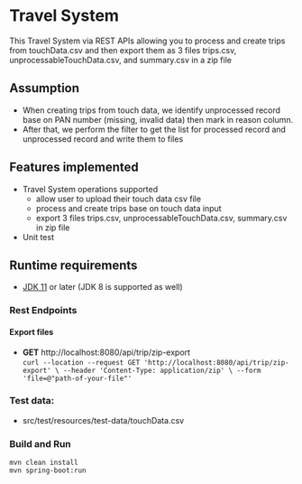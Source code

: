 # Travel System 
This Travel System via REST APIs allowing you to process and create trips from touchData.csv and then export them as 3 files trips.csv, unprocessableTouchData.csv, and summary.csv in a zip file

## Assumption
* When creating trips from touch data, we identify unprocessed record base on PAN number (missing, invalid data) then mark in reason column. 
* After that, we perform the filter to get the list for processed record and unprocessed record and write them to files


## Features implemented
* Travel System operations supported
  - allow user to upload their touch data csv file
  - process and create trips base on touch data input
  - export 3 files trips.csv, unprocessableTouchData.csv, summary.csv in zip file
* Unit test  
  
## Runtime requirements
* [JDK 11](https://jdk.java.net/11/) or later (JDK 8 is supported as well)

### Rest Endpoints
#### Export files  
* __GET__ http://localhost:8080/api/trip/zip-export  
``curl --location --request GET 'http://localhost:8080/api/trip/zip-export' \
  --header 'Content-Type: application/zip' \
  --form 'file=@"path-of-your-file"'``
  
### Test data: 
* src/test/resources/test-data/touchData.csv

### Build and Run
```
mvn clean install
mvn spring-boot:run
```

